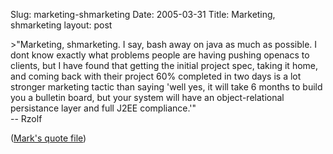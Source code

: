 Slug: marketing-shmarketing
Date: 2005-03-31
Title: Marketing, shmarketing
layout: post

&gt;&quot;Marketing, shmarketing. I say, bash away on java as much as possible. I dont know exactly what problems people are having pushing openacs to clients, but I have found that getting the initial project spec, taking it home, and coming back with their project 60% completed in two days is a lot stronger marketing tactic than saying &#39;well yes, it will take 6 months to build you a bulletin board, but your system will have an object-relational persistance layer and full J2EE compliance.&#39;&quot;<br />-- Rzolf

(<a href="http://badgertronics.com/writings/quotes.txt">Mark&#39;s quote file</a>)
